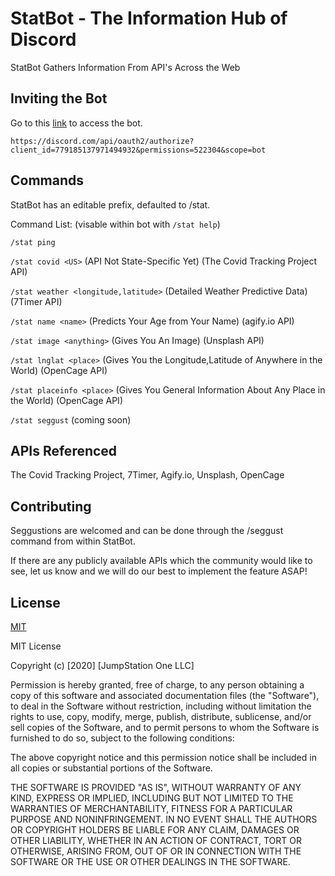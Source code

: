 # StatBot - The Information Hub of Discord

StatBot Gathers Information From API's Across the Web

## Inviting the Bot

Go to this [link](https://discord.com/api/oauth2/authorize?client_id=779185137971494932&permissions=522304&scope=bot) to access the bot.

```
https://discord.com/api/oauth2/authorize?client_id=779185137971494932&permissions=522304&scope=bot
```

## Commands

StatBot has an editable prefix, defaulted to /stat.

Command List: (visable within bot with  `/stat help`)

`/stat ping`

`/stat covid <US>` (API Not State-Specific Yet) (The Covid Tracking Project API)

`/stat weather <longitude,latitude>` (Detailed Weather Predictive Data) (7Timer API)

`/stat name <name>` (Predicts Your Age from Your Name) (agify.io API)

`/stat image <anything>` (Gives You An Image) (Unsplash API)

`/stat lnglat <place>` (Gives You the Longitude,Latitude of Anywhere in the World) (OpenCage API)

`/stat placeinfo <place>` (Gives You General Information About Any Place in the World) (OpenCage API)

`/stat seggust` (coming soon)


## APIs Referenced
The Covid Tracking Project, 7Timer, Agify.io, Unsplash, OpenCage

## Contributing
Seggustions are welcomed and can be done through the /seggust command from within StatBot.

If there are any publicly available APIs which the community would like to see, let us know and we will do our best to implement the feature ASAP!

## License
[MIT](https://choosealicense.com/licenses/mit/)

MIT License

Copyright (c) [2020] [JumpStation One LLC]

Permission is hereby granted, free of charge, to any person obtaining a copy
of this software and associated documentation files (the "Software"), to deal
in the Software without restriction, including without limitation the rights
to use, copy, modify, merge, publish, distribute, sublicense, and/or sell
copies of the Software, and to permit persons to whom the Software is
furnished to do so, subject to the following conditions:

The above copyright notice and this permission notice shall be included in all
copies or substantial portions of the Software.

THE SOFTWARE IS PROVIDED "AS IS", WITHOUT WARRANTY OF ANY KIND, EXPRESS OR
IMPLIED, INCLUDING BUT NOT LIMITED TO THE WARRANTIES OF MERCHANTABILITY,
FITNESS FOR A PARTICULAR PURPOSE AND NONINFRINGEMENT. IN NO EVENT SHALL THE
AUTHORS OR COPYRIGHT HOLDERS BE LIABLE FOR ANY CLAIM, DAMAGES OR OTHER
LIABILITY, WHETHER IN AN ACTION OF CONTRACT, TORT OR OTHERWISE, ARISING FROM,
OUT OF OR IN CONNECTION WITH THE SOFTWARE OR THE USE OR OTHER DEALINGS IN THE
SOFTWARE.
